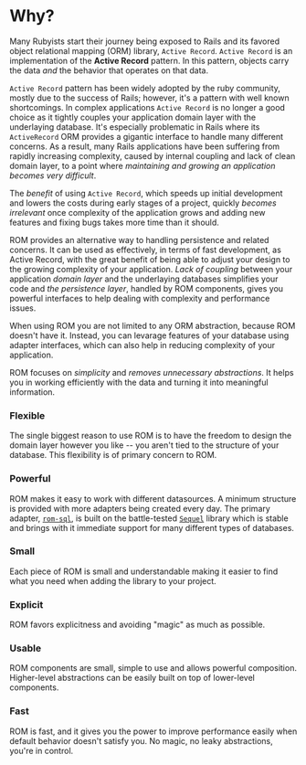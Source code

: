 # Why?

Many Rubyists start their journey being exposed to Rails and its favored
object relational mapping (ORM) library, `Active Record`. `Active Record` is an
implementation of the **Active Record** pattern. In this pattern, objects carry
the data *and* the behavior that operates on that data.

`Active Record` pattern has been widely adopted by the ruby community, mostly due
to the success of Rails; however, it's a pattern with well known shortcomings. In
complex applications `Active Record` is no longer a good choice as it tightly
couples your application domain layer with the underlaying database. It's
especially problematic in Rails where its `ActiveRecord` ORM provides a gigantic
interface to handle many different concerns. As a result, many Rails applications
have been suffering from rapidly increasing complexity, caused by internal
coupling and lack of clean domain layer, to a point where *maintaining and growing
an application becomes very difficult*.

The *benefit* of using `Active Record`, which speeds up initial development and
lowers the costs during early stages of a project, quickly *becomes irrelevant*
once complexity of the application grows and adding new features and fixing bugs
takes more time than it should.

ROM provides an alternative way to handling persistence and related concerns. It
can be used as effectively, in terms of fast development, as Active Record, with
the great benefit of being able to adjust your design to the growing complexity
of your application. *Lack of coupling* between your application *domain layer* and
the underlaying databases simplifies your code and *the persistence layer*, handled
by ROM components, gives you powerful interfaces to help dealing with complexity
and performance issues.

When using ROM you are not limited to any ORM abstraction, because ROM doesn't
have it. Instead, you can levarage features of your database using adapter
interfaces, which can also help in reducing complexity of your application.

ROM focuses on *simplicity* and *removes unnecessary abstractions*. It helps you
in working efficiently with the data and turning it into meaningful information.

### Flexible

The single biggest reason to use ROM is to have the freedom to design the domain
layer however you like -- you aren't tied to the structure of your database. This
flexibility is of primary concern to ROM.

### Powerful

ROM makes it easy to work with different datasources. A minimum structure is
provided with more adapters being created every day. The primary adapter,
[`rom-sql`](https://github.com/rom-rb/rom-sql), is built on the battle-tested
[`Sequel`](https://github.com/jeremyevans/sequel) library which is stable and
brings with it immediate support for many different types of databases.

### Small

Each piece of ROM is small and understandable making it easier to find what you
need when adding the library to your project.

### Explicit

ROM favors explicitness and avoiding "magic" as much as possible.

### Usable

ROM components are small, simple to use and allows powerful composition. Higher-level
abstractions can be easily built on top of lower-level components.

### Fast

ROM is fast, and it gives you the power to improve performance easily when default
behavior doesn't satisfy you. No magic, no leaky abstractions, you're in control.

